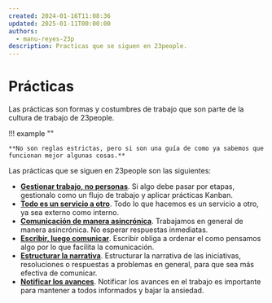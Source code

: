 ```yaml
---
created: 2024-01-16T11:08:36
updated: 2025-01-11T00:00:00
authors:
  - manu-reyes-23p
description: Practicas que se siguen en 23people.
---
```


# Prácticas

Las prácticas son formas y costumbres de trabajo que son parte de la cultura de trabajo de 23people.

!!! example ""

    **No son reglas estrictas, pero si son una guía de como ya sabemos que funcionan mejor algunas cosas.**

Las prácticas que se siguen en 23people son las siguientes:

- [**Gestionar trabajo, no personas**](./manage-work-not-people.md). Si algo debe pasar por etapas, gestionalo como un flujo de trabajo y aplicar prácticas Kanban.
- [**Todo es un servicio a otro**](./everything-is-a-service.md). Todo lo que hacemos es un servicio a otro, ya sea externo como interno.
- [**Comunicación de manera asincrónica**](./asynchronous-communication.md). Trabajamos en general de manera asincrónica. No esperar respuestas inmediatas.
- [**Escribir, luego comunicar**](./write-then-communicate.md). Escribir obliga a ordenar el como pensamos algo por lo que facilita la comunicación.
- [**Estructurar la narrativa**](./structure-the-narrative.md). Estructurar la narrativa de las iniciativas, resoluciones o respuestas a problemas en general, para que sea más efectiva de comunicar.
- [**Notificar los avances**](./notify-progress.md). Notificar los avances en el trabajo es importante para mantener a todos informados y bajar la ansiedad.
